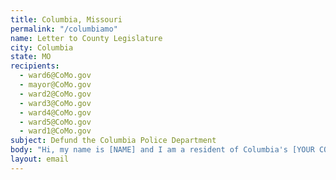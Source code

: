 ```yaml
---
title: Columbia, Missouri
permalink: "/columbiamo"
name: Letter to County Legislature
city: Columbia
state: MO
recipients:
  - ward6@CoMo.gov
  - mayor@CoMo.gov
  - ward2@CoMo.gov
  - ward3@CoMo.gov
  - ward4@CoMo.gov
  - ward5@CoMo.gov
  - ward1@CoMo.gov
subject: Defund the Columbia Police Department
body: "Hi, my name is [NAME] and I am a resident of Columbia's [YOUR COUNCIL WARD]. I am asking to redirect money away from the Columbia PD and into the public services such as housing, education, and healthcare access, and to consider direct financial relief to citizens, not just businesses, impacted by COVID-19. \n As it stands, our city is facing massive revenue shortfalls due to conditions created by the Covid-19 Pandemic. Rather than see further reduction to public services and layoffs of essential public workers, I request that the mayor and city council first and foremost consider significantly defunding the police department. Police spending for the FY20 budget increased by 12%. This money can be more effectively spent in other ways to keep Columbia citizens safe. \nThank you for your time, \n\n[NAME] \n\n[ADDRESS] \n\n[EMAIL] \n\n[PHONE NUMBER]"
layout: email
---
```

